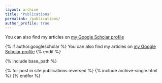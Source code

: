```yaml
---
layout: archive
title: "Publications"
permalink: /publications/
author_profile: true
---
```

You can also find my articles on [my Google Scholar profile](https://scholar.google.com/citations?user=CdlcSHQAAAAJ&hl=en)

{% if author.googlescholar %}
  You can also find my articles on [my Google Scholar profile](https://scholar.google.com/citations?user=CdlcSHQAAAAJ&hl=en)
{% endif %}

{% include base_path %}

{% for post in site.publications reversed %}
  {% include archive-single.html %}
{% endfor %}
